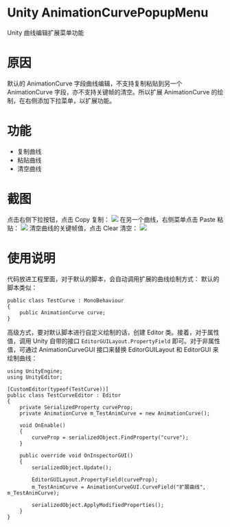 # Unity AnimationCurvePopupMenu
Unity 曲线编辑扩展菜单功能

# 原因
默认的 AnimationCurve 字段曲线编辑，不支持复制粘贴到另一个 AnimationCurve 字段，亦不支持关键帧的清空。所以扩展 AnimationCurve 的绘制，在右侧添加下拉菜单，以扩展功能。

# 功能
* 复制曲线
* 粘贴曲线
* 清空曲线

# 截图
点击右侧下拉按钮，点击 Copy 复制：
![](https://github.com/akof1314/UnityAnimationCurvePopupMenu/raw/master/Screenshots/screenshot_copy.png)
在另一个曲线，右侧菜单点击 Paste 粘贴：
![](https://github.com/akof1314/UnityAnimationCurvePopupMenu/raw/master/Screenshots/screenshot_copy.png)
清空曲线的关键帧值，点击 Clear 清空：
![](https://github.com/akof1314/UnityAnimationCurvePopupMenu/raw/master/Screenshots/screenshot_clear.png)

# 使用说明
代码放进工程里面，对于默认的脚本，会自动调用扩展的曲线绘制方式：
默认的脚本类似：
```
public class TestCurve : MonoBehaviour
{
    public AnimationCurve curve;
}
```
高级方式，要对默认脚本进行自定义绘制的话，创建 Editor 类。接着，对于属性值，调用 Unity 自带的接口 `EditorGUILayout.PropertyField` 即可。对于非属性值，可通过 AnimationCurveGUI 接口来替换 EditorGUILayout 和 EditorGUI 来绘制曲线：
```
using UnityEngine;
using UnityEditor;

[CustomEditor(typeof(TestCurve))]
public class TestCurveEditor : Editor
{
    private SerializedProperty curveProp;
    private AnimationCurve m_TestAnimCurve = new AnimationCurve();

    void OnEnable()
    {
        curveProp = serializedObject.FindProperty("curve");
    }

    public override void OnInspectorGUI()
    {
        serializedObject.Update();

        EditorGUILayout.PropertyField(curveProp);
        m_TestAnimCurve = AnimationCurveGUI.CurveField("扩展曲线", m_TestAnimCurve);

        serializedObject.ApplyModifiedProperties();
    }
}
```
